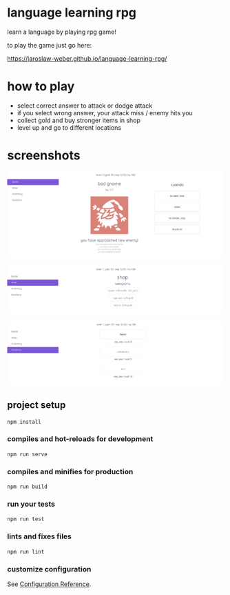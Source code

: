 # language learning rpg

learn a language by playing rpg game!

to play the game just go here:

https://jaroslaw-weber.github.io/language-learning-rpg/

# how to play

- select correct answer to attack or dodge attack
- if you select wrong answer, your attack miss / enemy hits you
- collect gold and buy stronger items in shop
- level up and go to different locations

# screenshots

![](screenshots/1.png)

![](screenshots/2.png)

![](screenshots/3.png)

## project setup

```
npm install
```

### compiles and hot-reloads for development

```
npm run serve
```

### compiles and minifies for production

```
npm run build
```

### run your tests

```
npm run test
```

### lints and fixes files

```
npm run lint
```

### customize configuration

See [Configuration Reference](https://cli.vuejs.org/config/).
